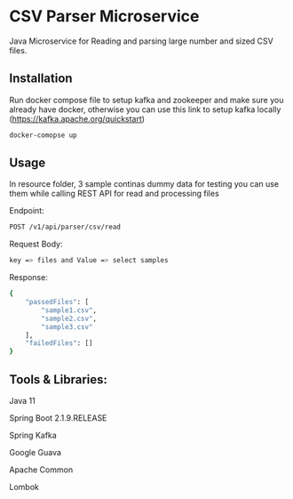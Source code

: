 # CSV Parser Microservice

Java Microservice for Reading and parsing large number and sized CSV files.

## Installation

Run docker compose file to setup kafka and zookeeper and make sure you already have docker, otherwise you can use this link to setup kafka locally 
(https://kafka.apache.org/quickstart)

```bash
docker-comopse up
```


## Usage

In resource folder, 3 sample continas dummy data for testing you can use them while calling REST API for read and processing files

Endpoint:
```bash
POST /v1/api/parser/csv/read
```

Request Body:
```bash
key => files and Value => select samples
```

Response:
```bash
{
    "passedFiles": [
        "sample1.csv",
        "sample2.csv",
        "sample3.csv"
    ],
    "failedFiles": []
}
```


## Tools & Libraries: 

Java 11

Spring Boot 2.1.9.RELEASE

Spring Kafka 

Google Guava

Apache Common

Lombok


